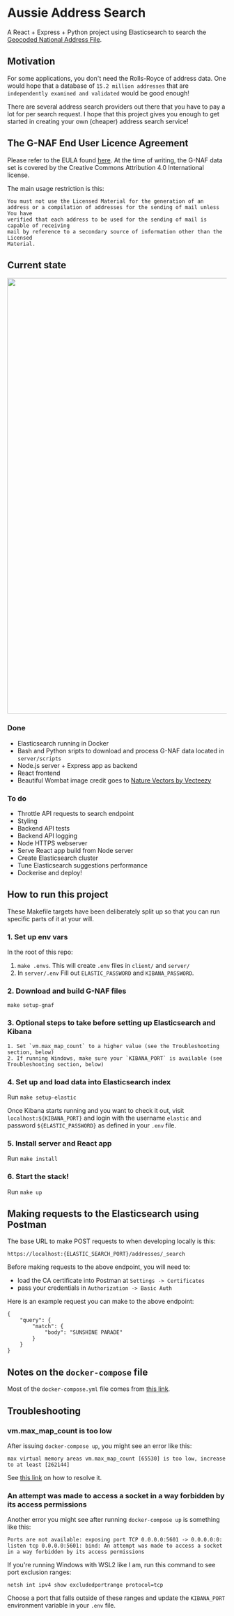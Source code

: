 # Aussie Address Search
A React + Express + Python project using Elasticsearch to search the [Geocoded National Address File](https://data.gov.au/dataset/ds-dga-19432f89-dc3a-4ef3-b943-5326ef1dbecc/details).

## Motivation

For some applications, you don't need the Rolls-Royce of address data. One would hope that a database of `15.2 million addresses` that are `independently examined and validated` would be good enough! 

There are several address search providers out there that you have to pay a lot for per search request. I hope that this project gives you enough to get started in creating your own (cheaper) address search service! 

## The G-NAF End User Licence Agreement

Please refer to the EULA found [here](https://data.gov.au/dataset/ds-dga-19432f89-dc3a-4ef3-b943-5326ef1dbecc/distribution/dist-dga-09f74802-08b1-4214-a6ea-3591b2753d30/details?q=). At the time of writing, the G-NAF data set is covered by the Creative Commons Attribution 4.0 International license. 

The main usage restriction is this:

```
You must not use the Licensed Material for the generation of an
address or a compilation of addresses for the sending of mail unless You have
verified that each address to be used for the sending of mail is capable of receiving
mail by reference to a secondary source of information other than the Licensed
Material. 
```

## Current state

<img src="https://user-images.githubusercontent.com/6435319/176627680-80ce7e4a-3b71-433b-bc86-a44209ae38b5.gif" width=1000>

### Done

* Elasticsearch running in Docker
* Bash and Python sripts to download and process G-NAF data located in `server/scripts`
* Node.js server + Express app as backend
* React frontend 
* Beautiful Wombat image credit goes to <a href="https://www.vecteezy.com/free-vector/nature">Nature Vectors by Vecteezy</a>

### To do

* Throttle API requests to search endpoint
* Styling
* Backend API tests
* Backend API logging
* Node HTTPS webserver
* Serve React app build from Node server 
* Create Elasticsearch cluster
* Tune Elasticsearch suggestions performance 
* Dockerise and deploy!


## How to run this project

These Makefile targets have been deliberately split up so that you can run specific parts of it at your will.

### 1. Set up env vars

In the root of this repo:

1. `make .envs`. This will create `.env` files in `client/` and `server/`
2. In `server/.env` Fill out `ELASTIC_PASSWORD` and `KIBANA_PASSWORD`.

### 2. Download and build G-NAF files

`make setup-gnaf`

### 3. Optional steps to take before setting up Elasticsearch and Kibana

    1. Set `vm.max_map_count` to a higher value (see the Troubleshooting section, below)
    2. If running Windows, make sure your `KIBANA_PORT` is available (see Troubleshooting section, below)

### 4. Set up and load data into Elasticsearch index

Run `make setup-elastic`

Once Kibana starts running and you want to check it out, visit `localhost:${KIBANA_PORT}` and login with the username `elastic` and password `${ELASTIC_PASSWORD}` as defined in your `.env` file. 

### 5. Install server and React app

Run `make install`

### 6. Start the stack!

Run `make up`

## Making requests to the Elasticsearch using Postman

The base URL to make POST requests to when developing locally is this:

`https://localhost:{ELASTIC_SEARCH_PORT}/addresses/_search`

Before making requests to the above endpoint, you will need to:
* load the CA certificate into Postman at `Settings -> Certificates`
* pass your credentials in `Authorization -> Basic Auth`

Here is an example request you can make to the above endpoint:

```
{
    "query": {
        "match": {
            "body": "SUNSHINE PARADE"
        }
    }
}
```

## Notes on the `docker-compose` file

Most of the `docker-compose.yml` file comes from [this link](https://www.elastic.co/guide/en/elasticsearch/reference/current/docker.html).

## Troubleshooting

### vm.max_map_count is too low

After issuing `docker-compose up`, you might see an error like this: 

```max virtual memory areas vm.max_map_count [65530] is too low, increase to at least [262144]```

See [this link](https://www.elastic.co/guide/en/elasticsearch/reference/current/vm-max-map-count.html) on how to resolve it. 

### An attempt was made to access a socket in a way forbidden by its access permissions

Another error you might see after running `docker-compose up` is something like this:

```Ports are not available: exposing port TCP 0.0.0.0:5601 -> 0.0.0.0:0: listen tcp 0.0.0.0:5601: bind: An attempt was made to access a socket in a way forbidden by its access permissions```

If you're running Windows with WSL2 like I am, run this command to see port exclusion ranges:

```netsh int ipv4 show excludedportrange protocol=tcp```

Choose a port that falls outside of these ranges and update the `KIBANA_PORT` environment variable in your `.env` file. 
